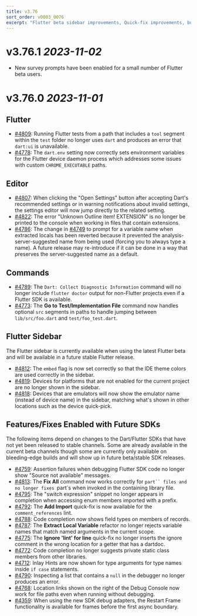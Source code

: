 ```yaml
---
title: v3.76
sort_order: v0003_0076
excerpt: "Flutter beta sidebar improvements, Quick-fix improvements, bug fixes..."
---
```


# v3.76.1 _2023-11-02_

- New survey prompts have been enabled for a small number of Flutter beta users.

# v3.76.0 _2023-11-01_

## Flutter

- [#4809](https://github.com/Dart-Code/Dart-Code/issues/4809): Running Flutter tests from a path that includes a `tool` segment within the `test` folder no longer uses `dart` and produces an error that `dart:ui` is unavailable.
- [#4778](https://github.com/Dart-Code/Dart-Code/issues/4778): The `dart.env` setting now correctly sets environment variables for the Flutter device daemon process which addresses some issues with custom `CHROME_EXECUTABLE` paths.

## Editor

- [#4807](https://github.com/Dart-Code/Dart-Code/issues/4807): When clicking the "Open Settings" button after accepting Dart's recommended settings or in warning notifications about invalid settings, the settings editor will now jump directly to the related setting.
- [#4822](https://github.com/Dart-Code/Dart-Code/issues/4822): The error "Unknown Outline item! EXTENSION" is no longer be printed to the console when working in files that contain extensions.
- [#4786](https://github.com/Dart-Code/Dart-Code/issues/4786): The change in [#4749](https://github.com/Dart-Code/Dart-Code/issues/4749) to prompt for a variable name when extracted locals has been reverted because it prevented the analysis-server-suggested name from being used (forcing you to always type a name). A future release may re-introduce if it can be done in a way that preserves the server-suggested name as a default.

## Commands

- [#4789](https://github.com/Dart-Code/Dart-Code/issues/4789): The `Dart: Collect Diagnostic Information` command will no longer include `flutter doctor` output for non-Flutter projects even if a Flutter SDK is available.
- [#4773](https://github.com/Dart-Code/Dart-Code/issues/4773): The **Go to Test/Implementation File** command now handles optional `src` segments in paths to handle jumping between `lib/src/foo.dart` and `test/foo_test.dart`.

## Flutter Sidebar

The Flutter sidebar is currently available when using the latest Flutter beta and will be available in a future stable Flutter release.

- [#4812](https://github.com/Dart-Code/Dart-Code/issues/4812): The `embed` flag is now set correctly so that the IDE theme colors are used correctly in the sidebar.
- [#4819](https://github.com/Dart-Code/Dart-Code/issues/4819): Devices for platforms that are not enabled for the current project are no longer shown in the sidebar.
- [#4818](https://github.com/Dart-Code/Dart-Code/issues/4818): Devices that are emulators will now show the emulator name (instead of device name) in the sidebar, matching what's shown in other locations such as the device quick-pick.


## Features/Fixes Enabled with Future SDKs

The following items depend on changes to the Dart/Flutter SDKs that have not yet been released to stable channels. Some are already available in the current beta channels though some are currently only available on bleeding-edge builds and will show up in future beta/stable SDK releases.

- [#4759](https://github.com/Dart-Code/Dart-Code/issues/4759): Assertion failures when debugging Flutter SDK code no longer show "Source not available" messages.
- [#4813](https://github.com/Dart-Code/Dart-Code/issues/4813): The **Fix All** command now works correctly for `part`` files and no longer fixes `part`s when invoked in the containing library file.
- [#4795](https://github.com/Dart-Code/Dart-Code/issues/4795): The "switch expression" snippet no longer appears in completion when accessing enum members imported with a prefix.
- [#4792](https://github.com/Dart-Code/Dart-Code/issues/4792): The **Add Import** quick-fix is now available for the `comment_references` lint.
- [#4788](https://github.com/Dart-Code/Dart-Code/issues/4788): Code completion now shows field types on members of records.
- [#4787](https://github.com/Dart-Code/Dart-Code/issues/4787): The **Extract Local Variable** refactor no longer rejects variable names that match named arguments in the current scope.
- [#4775](https://github.com/Dart-Code/Dart-Code/issues/4775): The **Ignore 'lint' for line** quick-fix no longer inserts the ignore comment in the wrong location for a getter that has a dartdoc.
- [#4772](https://github.com/Dart-Code/Dart-Code/issues/4772): Code completion no longer suggests private static class members from other libraries.
- [#4712](https://github.com/Dart-Code/Dart-Code/issues/4712): Inlay Hints are now shown for type arguments for type names inside `if case` statements.
- [#4790](https://github.com/Dart-Code/Dart-Code/issues/4790): Inspecting a list that contains a `null` in the debugger no longer produces an error.
- [#4768](https://github.com/Dart-Code/Dart-Code/issues/4768): Location links shown on the right of the Debug Console now work for file paths even when running without debugging.
- [#4359](https://github.com/Dart-Code/Dart-Code/issues/4359): When using the new SDK debug adapters, the Restart Frame functionality is available for frames before the first async boundary.
